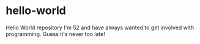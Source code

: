 # hello-world
Hello World repository
I'm 52 and have always wanted to get involved with programming.  Guess it's never too late!
